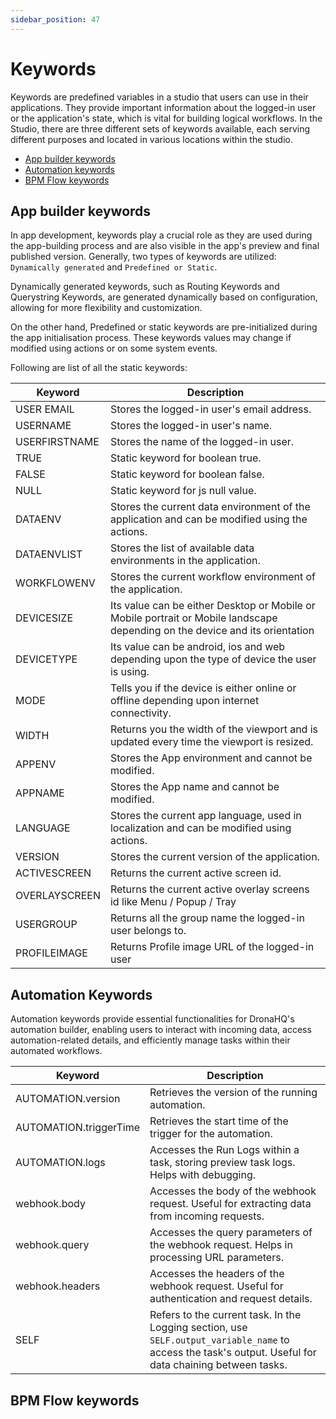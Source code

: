 ```yaml
---
sidebar_position: 47
---
```


# Keywords

Keywords are predefined variables in a studio that users can use in their applications. They provide important information about the logged-in user or the application's state, which is vital for building logical workflows. In the Studio, there are three different sets of keywords available, each serving different purposes and located in various locations within the studio.

- [App builder keywords](/reference/keywords.md/#app-builder-keywords)
- [Automation keywords](/reference/keywords.md/#automation-keywords)
- [BPM Flow keywords](/reference/keywords.md/#bpm-flow-keywords)

## App builder keywords
In app development, keywords play a crucial role as they are used during the app-building process and are also visible in the app's preview and final published version. Generally, two types of keywords are utilized: `Dynamically generated` and `Predefined or Static`.

Dynamically generated keywords, such as Routing Keywords and Querystring Keywords, are generated dynamically based on configuration, allowing for more flexibility and customization.

On the other hand, Predefined or static keywords are pre-initialized during the app initialisation process. These keywords values may change if modified using actions or on some system events.

Following are list of all the static keywords:

 | Keyword | Description |
 | ------------------- | ------------------- |
 | USER EMAIL | Stores the logged-in user's email address. |
 | USERNAME | Stores the logged-in user's name. |
 | USERFIRSTNAME | Stores the name of the logged-in user. |
 | TRUE | Static keyword for boolean true. |
 | FALSE | Static keyword for boolean false. |
 | NULL | Static keyword for js null value. |
 | DATAENV | Stores the current data environment of the application and can be modified using the actions. |
 | DATAENVLIST | Stores the list of available data environments in the application. |
 | WORKFLOWENV | Stores the current workflow environment of the application. |
 | DEVICESIZE | Its value can be either Desktop or Mobile or Mobile portrait or Mobile landscape depending on the device and its orientation |
 | DEVICETYPE | Its value can be android, ios and web depending upon the type of device the user is using. |
 | MODE | Tells you if the device is either online or offline depending upon internet connectivity. |
 | WIDTH | Returns you the width of the viewport and is updated every time the viewport is resized. |
 | APPENV | Stores the App environment and cannot be modified. |
 | APPNAME | Stores the App name and cannot be modified. |
 | LANGUAGE | Stores the current app language, used in localization and can be modified using actions. |
 | VERSION | Stores the current version of the application. |
 | ACTIVESCREEN | Returns the current active screen id. |
 | OVERLAYSCREEN | Returns the current active overlay screens id like Menu / Popup / Tray |
 | USERGROUP | Returns all the group name the logged-in user belongs to. |
 | PROFILEIMAGE | Returns Profile image URL of the logged-in user |



## Automation Keywords

Automation keywords provide essential functionalities for DronaHQ's automation builder, enabling users to interact with incoming data, access automation-related details, and efficiently manage tasks within their automated workflows.

| Keyword                | Description                                                                                   |
|------------------------|-----------------------------------------------------------------------------------------------|
| AUTOMATION.version     | Retrieves the version of the running automation.                                              |
| AUTOMATION.triggerTime | Retrieves the start time of the trigger for the automation.                                   |
| AUTOMATION.logs        | Accesses the Run Logs within a task, storing preview task logs. Helps with debugging.         |
| webhook.body           | Accesses the body of the webhook request. Useful for extracting data from incoming requests.  |
| webhook.query          | Accesses the query parameters of the webhook request. Helps in processing URL parameters.     |
| webhook.headers        | Accesses the headers of the webhook request. Useful for authentication and request details.   |
| SELF                   | Refers to the current task. In the Logging section, use `SELF.output_variable_name` to access the task's output. Useful for data chaining between tasks. |

## BPM Flow keywords
